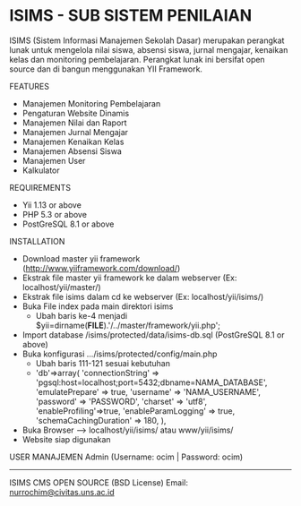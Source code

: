 ISIMS - SUB SISTEM PENILAIAN
=====
ISIMS (Sistem Informasi Manajemen Sekolah Dasar) 
merupakan perangkat lunak untuk mengelola
nilai siswa, absensi siswa, jurnal mengajar, 
kenaikan kelas dan monitoring pembelajaran. 
Perangkat lunak ini bersifat open source dan 
di bangun menggunakan YII Framework.

FEATURES
- Manajemen Monitoring Pembelajaran 
- Pengaturan Website Dinamis 
- Manajemen Nilai dan Raport 
- Manajemen Jurnal Mengajar 
- Manajemen Kenaikan Kelas 
- Manajemen Absensi Siswa 
- Manajemen User 
- Kalkulator

REQUIREMENTS
- Yii 1.13 or above
- PHP 5.3 or above
- PostGreSQL 8.1 or above

INSTALLATION
- Download master yii framework (http://www.yiiframework.com/download/)
- Ekstrak file master yii framework ke dalam webserver (Ex: localhost/yii/master/)
- Ekstrak file isims dalam cd ke webserver (Ex: localhost/yii/isims/)
- Buka File index pada main direktori isims
   * Ubah baris ke-4 menjadi $yii=dirname(__FILE__).'/../master/framework/yii.php';
- Import database /isims/protected/data/isims-db.sql (PostGreSQL 8.1 or above)
- Buka konfigurasi .../isims/protected/config/main.php
   * Ubah baris 111-121 sesuai kebutuhan
   * 'db'=>array(
		'connectionString' => 'pgsql:host=localhost;port=5432;dbname=NAMA_DATABASE',
		'emulatePrepare' => true,
		'username' => 'NAMA_USERNAME',
		'password' => 'PASSWORD',
		'charset' => 'utf8',
		'enableProfiling'=>true,
		'enableParamLogging' => true,
		'schemaCachingDuration' => 180,
	 ),
- Buka Browser --> localhost/yii/isims/ atau www/yii/isims/
- Website siap digunakan

USER MANAJEMEN
Admin (Username: ocim | Password: ocim)



_____________________________________________________________________________________

ISIMS CMS OPEN SOURCE (BSD License)
Email: nurrochim@civitas.uns.ac.id

